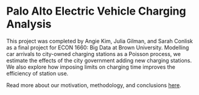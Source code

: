 # Palo Alto Electric Vehicle Charging Analysis

This project was completed by Angie Kim, Julia Gilman, and Sarah Conlisk as a final project for ECON 1660: Big Data at Brown University. Modelling car arrivals to city-owned charging stations as a Poisson process, we estimate the effects of the city government adding new charging stations. We also explore how imposing limits on charging time improves the efficiency of station use.

Read more about our motivation, methodology, and conclusions [here](https://medium.com/@angiejwkim/electric-vehicle-charging-policies-effect-on-charging-demand-41b477e74128). 
